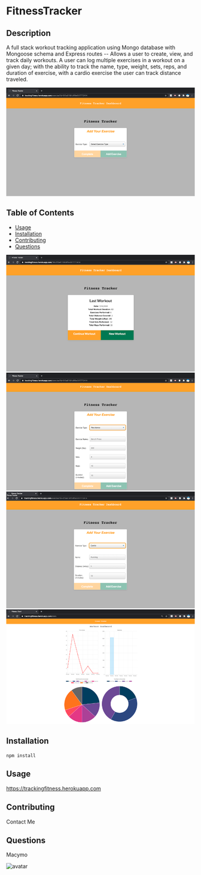 # FitnessTracker

## Description
A full stack workout tracking application using Mongo database with Mongoose schema and Express routes -- Allows a user to create, view, and track daily workouts. A user can log multiple exercises in a workout on a given day; with the ability to track the name, type, weight, sets, reps, and duration of exercise, with a cardio exercise the user can track distance traveled.

![HomePage](FitnessTracker.png)

## Table of Contents

* [Usage](#usage)
* [Installation](#installation)
* [Contributing](#contributing)
* [Questions](#questions)

![Dashboard](FitnessTrackerDashboard.png)
![ResistanceExercise](ResistanceExercise.png)
![CardioExercise](CardioExercise.png)
![FitnessGraphs](FitnessTrackerGraphs.png)

## Installation
``` npm install ```

## Usage
https://trackingfitness.herokuapp.com

## Contributing
Contact Me

## Questions
Macymo

![avatar](https://avatars3.githubusercontent.com/u/59153195?v=4)
